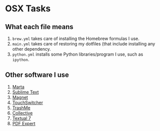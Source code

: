 # OSX Tasks

## What each file means

1. `brew.yml` takes care of installing the Homebrew formulas I use.
2. `main.yml` takes care of restoring my dotfiles (that include installing any
   other dependency.
3. `python.yml` installs some Python libraries/program I use, such as `ipython`.

## Other software I use

1. [Marta](https://marta.yanex.org/)
2. [Sublime Text](https://www.sublimetext.com/)
3. [Magnet](magnet.crowdcafe.com)
4. [TouchSwitcher](https://hazeover.com/touchswitcher.html)
5. [TrashMe](https://www.jibapps.com/apps/trashme/)
6. [Collective](http://www.generation-loss.com/collective/)
7. [Textual 7](https://www.codeux.com/textual/)
8. [PDF Expert](https://pdfexpert.com/)

